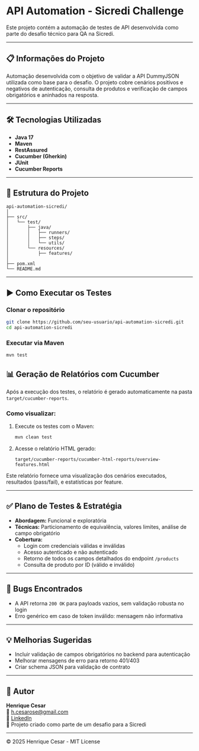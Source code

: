 # API Automation - Sicredi Challenge

Este projeto contém a automação de testes de API desenvolvida como parte do desafio técnico para QA na Sicredi.

---

## 📋 Informações do Projeto

Automação desenvolvida com o objetivo de validar a API DummyJSON utilizada como base para o desafio. O projeto cobre cenários positivos e negativos de autenticação, consulta de produtos e verificação de campos obrigatórios e aninhados na resposta.

---

## 🛠 Tecnologias Utilizadas

- **Java 17**
- **Maven**
- **RestAssured**
- **Cucumber (Gherkin)**
- **JUnit**
- **Cucumber Reports**

---

## 📁 Estrutura do Projeto

```
api-automation-sicredi/
│
├── src/
│   └── test/
│       ├── java/
│       │   ├── runners/
│       │   ├── steps/
│       │   └── utils/
│       └── resources/
│           ├── features/
│
├── pom.xml
└── README.md
```

---

## ▶️ Como Executar os Testes

### Clonar o repositório
```bash
git clone https://github.com/seu-usuario/api-automation-sicredi.git
cd api-automation-sicredi
```

### Executar via Maven
```bash
mvn test
```

## 📊 Geração de Relatórios com Cucumber

Após a execução dos testes, o relatório é gerado automaticamente na pasta `target/cucumber-reports`.

### Como visualizar:
1. Execute os testes com o Maven:
   ```bash
   mvn clean test
   ```
2. Acesse o relatório HTML gerado:
   ```
   target/cucumber-reports/cucumber-html-reports/overview-features.html
   ```

Este relatório fornece uma visualização dos cenários executados, resultados (pass/fail), e estatísticas por feature.

---

## ✅ Plano de Testes & Estratégia

- **Abordagem:** Funcional e exploratória
- **Técnicas:** Particionamento de equivalência, valores limites, análise de campo obrigatório
- **Cobertura:**
  - Login com credenciais válidas e inválidas
  - Acesso autenticado e não autenticado
  - Retorno de todos os campos detalhados do endpoint `/products`
  - Consulta de produto por ID (válido e inválido)

---

## 🐞 Bugs Encontrados

- A API retorna `200 OK` para payloads vazios, sem validação robusta no login
- Erro genérico em caso de token inválido: mensagem não informativa

---

## 💡 Melhorias Sugeridas

- Incluir validação de campos obrigatórios no backend para autenticação
- Melhorar mensagens de erro para retorno 401/403
- Criar schema JSON para validação de contrato

---

## 👤 Autor

**Henrique Cesar**  
📧 h.cesarose@gmail.com  
💼 [LinkedIn](https://www.linkedin.com/in/henrique-cesaros/)  
📂 Projeto criado como parte de um desafio para a Sicredi

---

© 2025 Henrique Cesar - MIT License
